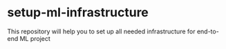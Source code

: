 # setup-ml-infrastructure
This repository will help you to set up all needed infrastructure for end-to-end ML project
